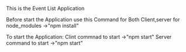 This is the Event List Application

Before start the Application use this Command for Both Client,server for node_modules
 ->"npm install"

To start the Application:
 Clint commnad to start ->"npm start"
 Server command to start ->"npm start"
